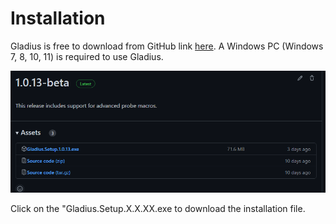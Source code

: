 # Installation

Gladius is free to download from GitHub link [here](https://github.com/Zealandia-Systems/Gladius/releases).
A Windows PC (Windows 7, 8, 10, 11) is required to use Gladius.

![image](images\Gladius1.PNG)

Click on the "Gladius.Setup.X.X.XX.exe to download the installation file.

